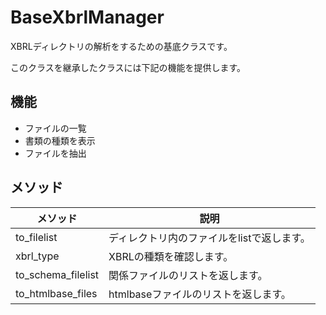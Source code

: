 # BaseXbrlManager

XBRLディレクトリの解析をするための基底クラスです。

このクラスを継承したクラスには下記の機能を提供します。

## 機能

* ファイルの一覧
* 書類の種類を表示
* ファイルを抽出

## メソッド

| メソッド           | 説明                                       |
| ------------------ | ------------------------------------------ |
| to_filelist        | ディレクトリ内のファイルをlistで返します。 |
| xbrl_type          | XBRLの種類を確認します。                   |
| to_schema_filelist | 関係ファイルのリストを返します。           |
| to_htmlbase_files  | htmlbaseファイルのリストを返します。       |

